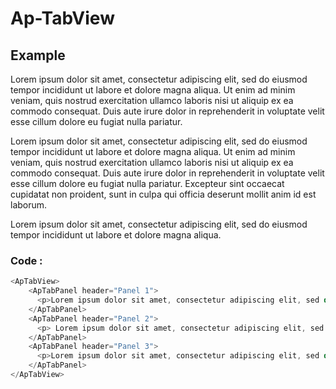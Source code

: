 # Ap-TabView


## Example

<presentationContainer>
<ApTabView>
    <ApTabPanel header="Panel 1">
      <p>
        Lorem ipsum dolor sit amet, consectetur adipiscing elit, sed do eiusmod tempor incididunt ut labore et dolore magna aliqua. Ut enim ad minim veniam, quis nostrud exercitation ullamco laboris nisi ut aliquip ex ea commodo consequat. Duis aute irure dolor in reprehenderit in voluptate velit esse cillum dolore eu fugiat nulla pariatur.
      </p>
    </ApTabPanel>
    <ApTabPanel header="Panel 2">
      <p>
        Lorem ipsum dolor sit amet, consectetur adipiscing elit, sed do eiusmod tempor incididunt ut labore et dolore magna aliqua. Ut enim ad minim veniam, quis nostrud exercitation ullamco laboris nisi ut aliquip ex ea commodo consequat. Duis aute irure dolor in reprehenderit in voluptate velit esse cillum dolore eu fugiat nulla pariatur. Excepteur sint occaecat cupidatat non proident, sunt in culpa qui officia deserunt mollit anim id est laborum.
      </p>
    </ApTabPanel>
    <ApTabPanel header="Panel 3">
      <p>
        Lorem ipsum dolor sit amet, consectetur adipiscing elit, sed do eiusmod tempor incididunt ut labore et dolore magna aliqua. 
      </p>
    </ApTabPanel>
</ApTabView>
</presentationContainer>

### Code : 

```ts
<ApTabView>
    <ApTabPanel header="Panel 1">
      <p>Lorem ipsum dolor sit amet, consectetur adipiscing elit, sed do eiusmod tempor incididunt ut labore et dolore magna aliqua. Ut enim ad minim veniam, quis nostrud exercitation ullamco laboris nisi ut aliquip ex ea commodo consequat. Duis aute irure dolor in reprehenderit in voluptate velit esse cillum dolore eu fugiat nulla pariatur.</p>
    </ApTabPanel>
    <ApTabPanel header="Panel 2">
      <p> Lorem ipsum dolor sit amet, consectetur adipiscing elit, sed do eiusmod tempor incididunt ut labore et dolore magna aliqua. Ut enim ad minim veniam, quis nostrud exercitation ullamco laboris nisi ut aliquip ex ea commodo consequat. Duis aute irure dolor in reprehenderit in voluptate velit esse cillum dolore eu fugiat nulla pariatur. Excepteur sint occaecat cupidatat non proident, sunt in culpa qui officia deserunt mollit anim id est laborum.</p>
    </ApTabPanel>
    <ApTabPanel header="Panel 3">
      <p>Lorem ipsum dolor sit amet, consectetur adipiscing elit, sed do eiusmod tempor incididunt ut labore et dolore magna aliqua. </p>
    </ApTabPanel>
</ApTabView>
```

<style>
  .tabview p{
    margin: 0;
  }
</style>